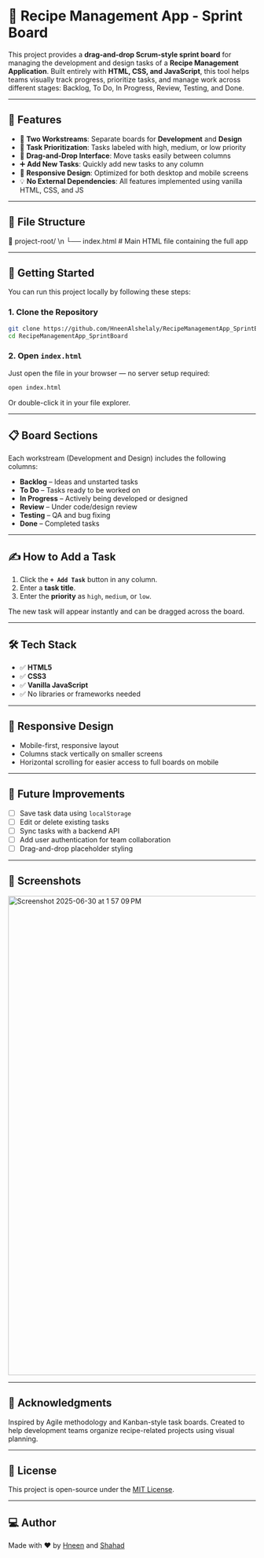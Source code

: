 
# 🍲 Recipe Management App - Sprint Board

This project provides a **drag-and-drop Scrum-style sprint board** for managing the development and design tasks of a **Recipe Management Application**. Built entirely with **HTML, CSS, and JavaScript**, this tool helps teams visually track progress, prioritize tasks, and manage work across different stages: Backlog, To Do, In Progress, Review, Testing, and Done.


---

## 🧩 Features

- 🧱 **Two Workstreams**: Separate boards for **Development** and **Design**
- 🎯 **Task Prioritization**: Tasks labeled with high, medium, or low priority
- 🔄 **Drag-and-Drop Interface**: Move tasks easily between columns
- ➕ **Add New Tasks**: Quickly add new tasks to any column
- 🎨 **Responsive Design**: Optimized for both desktop and mobile screens
- 💡 **No External Dependencies**: All features implemented using vanilla HTML, CSS, and JS

---

## 📂 File Structure


📁 project-root/ \n
└── index.html  # Main HTML file containing the full app


---

## 🚀 Getting Started

You can run this project locally by following these steps:

### 1. Clone the Repository

```bash
git clone https://github.com/HneenAlshelaly/RecipeManagementApp_SprintBoard.git
cd RecipeManagementApp_SprintBoard
````

### 2. Open `index.html`

Just open the file in your browser — no server setup required:

```bash
open index.html
```

Or double-click it in your file explorer.

---

## 📋 Board Sections

Each workstream (Development and Design) includes the following columns:

* **Backlog** – Ideas and unstarted tasks
* **To Do** – Tasks ready to be worked on
* **In Progress** – Actively being developed or designed
* **Review** – Under code/design review
* **Testing** – QA and bug fixing
* **Done** – Completed tasks

---

## ✍️ How to Add a Task

1. Click the **`+ Add Task`** button in any column.
2. Enter a **task title**.
3. Enter the **priority** as `high`, `medium`, or `low`.

The new task will appear instantly and can be dragged across the board.

---

## 🛠️ Tech Stack

* ✅ **HTML5**
* ✅ **CSS3**
* ✅ **Vanilla JavaScript**
* ✅ No libraries or frameworks needed

---

## 📱 Responsive Design

* Mobile-first, responsive layout
* Columns stack vertically on smaller screens
* Horizontal scrolling for easier access to full boards on mobile

---

## 🌱 Future Improvements

* [ ] Save task data using `localStorage`
* [ ] Edit or delete existing tasks
* [ ] Sync tasks with a backend API
* [ ] Add user authentication for team collaboration
* [ ] Drag-and-drop placeholder styling

---

## 📸 Screenshots

<img width="976" alt="Screenshot 2025-06-30 at 1 57 09 PM" src="https://github.com/user-attachments/assets/25a5ad37-2384-4af6-b629-0127dbcf5597" />

---

## 🙌 Acknowledgments

Inspired by Agile methodology and Kanban-style task boards. Created to help development teams organize recipe-related projects using visual planning.

---

## 📄 License

This project is open-source under the [MIT License](LICENSE).

---

## 💻 Author

Made with ❤️ by [Hneen](https://github.com/HneenAlshelaly) and [Shahad](https://github.com/shahadfaiz)

